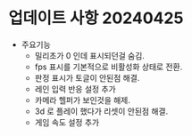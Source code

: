 # 업데이트 사항 20240425
- 주요기능
    - 밀리초가 0 인데 표시되던걸 숨김.
    - fps 표시를 기본적으로 비활성화 상태로 전환.
    - 판정 표시가 토글이 안된점 해결.
    - 레인 입력 반응 설정 추가
    - 카메라 헬퍼가 보인것을 해제.
    - 3d 로 플레이 했다가 리셋이 안된점 해결.
    - 게임 속도 설정 추가